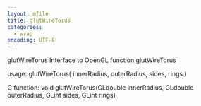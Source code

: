```yaml
---
layout: mfile
title: glutWireTorus
categories:
  - wrap
encoding: UTF-8
---
```


glutWireTorus  Interface to OpenGL function glutWireTorus

usage:  glutWireTorus( innerRadius, outerRadius, sides, rings )

C function:  void glutWireTorus(GLdouble innerRadius, GLdouble outerRadius, GLint sides, GLint rings)